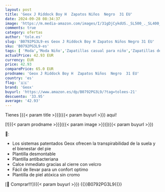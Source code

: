 ```yaml
---
layout: post
title: 'Geox J Riddock Boy H  Zapatos Niños  Negro  31 EU'
date: 2024-09-28 08:34:37
image: 'https://m.media-amazon.com/images/I/31gDjCykdUS._SL500_._SL400_.jpg'
comments: true
category: ofertas
author: 'tole.es'
slug: 'B0792PG3L9-es Geox J Riddock Boy H Zapatos Niños Negro 31 EU'
sku: 'B0792PG3L9-es'
tags: [ 'Moda','Moda Niño','Zapatillas casual para niño','Zapatillas deportivas y de moda para niños','Zapatos de niño','geox','zapatos','🇪🇸', ]
actualPrice: 42.93 EUR
currency: EUR
price: 42.93
comparePrice: 65.0 EUR
prodname: 'Geox J Riddock Boy H  Zapatos Niños  Negro  31 EU'
country: 'es'
flag: '🇪🇸'
brand: 'Geox'
buyurl: 'https://www.amazon.es/dp/B0792PG3L9/?tag=tolees-21'
descuento: '33.95'
average: '42.93'
---
```


Tienes [{{< param title >}}]({{< param buyurl >}}) aqui!

[![{{< param prodname >}}]({{< param image >}})]({{< param buyurl >}})

🔎:

- Los sistemas patentados Geox ofrecen la transpirabilidad de la suela y el bienestar del pie
- Plantilla desmontable
- Plantilla antibacteriana
- Calce inmediato gracias al cierre con velcro
- Fácil de llevar para un confort optimo
- Plantilla de piel atóxica sin cromo

[🛒 Comprar!!!]({{< param buyurl >}})
{{<world>}}B0792PG3L9{{</world>}}
